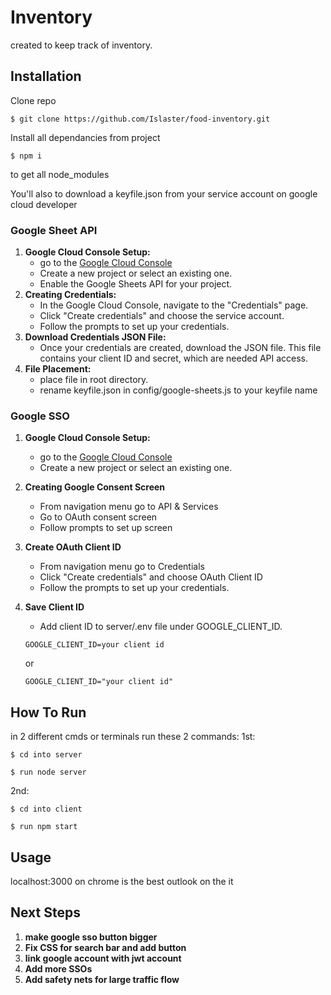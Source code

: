 # Inventory

created to keep track of inventory.

## Installation

Clone repo

```console
$ git clone https://github.com/Islaster/food-inventory.git
```

Install all dependancies from project

```console
$ npm i
```

to get all node_modules

You'll also to download a keyfile.json from your service account on google cloud developer

### Google Sheet API

1. **Google Cloud Console Setup:**
   - go to the [Google Cloud Console](https://console.cloud.google.com/)
   - Create a new project or select an existing one.
   - Enable the Google Sheets API for your project.
2. **Creating Credentials:**
   - In the Google Cloud Console, navigate to the "Credentials" page.
   - Click "Create credentials" and choose the service account.
   - Follow the prompts to set up your credentials.
3. **Download Credentials JSON File:**
   - Once your credentials are created, download the JSON file. This file contains your client ID and secret, which are needed API access.
4. **File Placement:**
   - place file in root directory.
   - rename keyfile.json in config/google-sheets.js to your keyfile name

### Google SSO

1. **Google Cloud Console Setup:**
   - go to the [Google Cloud Console](https://console.cloud.google.com/)
   - Create a new project or select an existing one.
2. **Creating Google Consent Screen**
   - From navigation menu go to API & Services
   - Go to OAuth consent screen
   - Follow prompts to set up screen
3. **Create OAuth Client ID**
   - From navigation menu go to Credentials
   - Click "Create credentials" and choose OAuth Client ID
   - Follow the prompts to set up your credentials.
4. **Save Client ID**

   - Add client ID to server/.env file under GOOGLE_CLIENT_ID.

   ```
   GOOGLE_CLIENT_ID=your client id
   ```

   or

   ```
   GOOGLE_CLIENT_ID="your client id"
   ```

## How To Run

in 2 different cmds or terminals run these 2 commands:
1st:

```console
$ cd into server
```

```console
$ run node server
```

2nd:

```console
$ cd into client
```

```console
$ run npm start
```

## Usage

localhost:3000 on chrome is the best outlook on the it

## Next Steps

1. **make google sso button bigger**
2. **Fix CSS for search bar and add button**
3. **link google account with jwt account**
4. **Add more SSOs**
5. **Add safety nets for large traffic flow**
